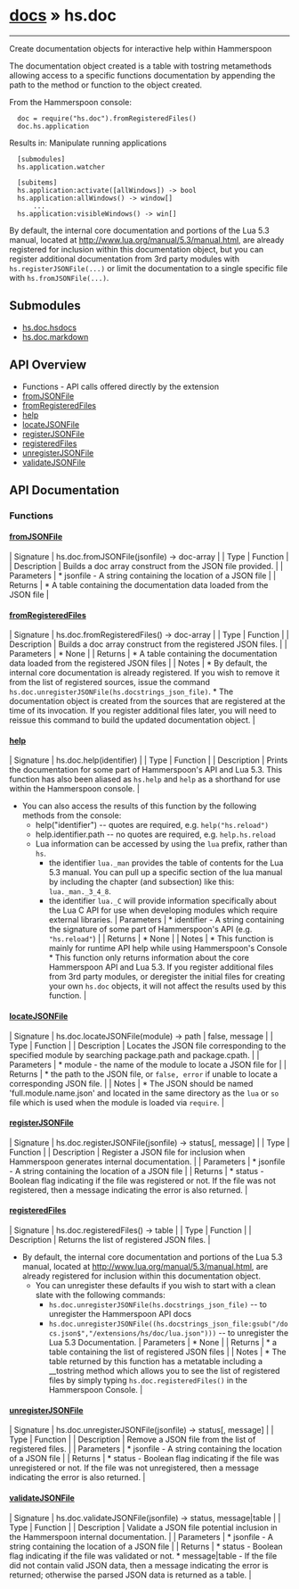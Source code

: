 # [docs](index.md) » hs.doc
---

Create documentation objects for interactive help within Hammerspoon

The documentation object created is a table with tostring metamethods allowing access to a specific functions documentation by appending the path to the method or function to the object created.

From the Hammerspoon console:

      doc = require("hs.doc").fromRegisteredFiles()
      doc.hs.application

Results in:
      Manipulate running applications

      [submodules]
      hs.application.watcher

      [subitems]
      hs.application:activate([allWindows]) -> bool
      hs.application:allWindows() -> window[]
          ...
      hs.application:visibleWindows() -> win[]

By default, the internal core documentation and portions of the Lua 5.3 manual, located at http://www.lua.org/manual/5.3/manual.html, are already registered for inclusion within this documentation object, but you can register additional documentation from 3rd party modules with `hs.registerJSONFile(...)` or limit the documentation to a single specific file with `hs.fromJSONFile(...)`.

## Submodules
 * [hs.doc.hsdocs](hs.doc.hsdocs.md)
 * [hs.doc.markdown](hs.doc.markdown.md)

## API Overview
* Functions - API calls offered directly by the extension
* [fromJSONFile](#fromJSONFile)
* [fromRegisteredFiles](#fromRegisteredFiles)
* [help](#help)
* [locateJSONFile](#locateJSONFile)
* [registerJSONFile](#registerJSONFile)
* [registeredFiles](#registeredFiles)
* [unregisterJSONFile](#unregisterJSONFile)
* [validateJSONFile](#validateJSONFile)

## API Documentation

### Functions

#### [fromJSONFile](#fromJSONFile)
| Signature   | hs.doc.fromJSONFile(jsonfile) -> doc-array  |
| Type        | Function |
| Description | Builds a doc array construct from the JSON file provided. |
| Parameters |  * jsonfile - A string containing the location of a JSON file | | Returns |  * A table containing the documentation data loaded from the JSON file | 
#### [fromRegisteredFiles](#fromRegisteredFiles)
| Signature   | hs.doc.fromRegisteredFiles() -> doc-array  |
| Type        | Function |
| Description | Builds a doc array construct from the registered JSON files. |
| Parameters |  * None | | Returns |  * A table containing the documentation data loaded from the registered JSON files | | Notes |  * By default, the internal core documentation is already registered.  If you wish to remove it from the list of registered sources, issue the command `hs.doc.unregisterJSONFile(hs.docstrings_json_file)`. * The documentation object is created from the sources that are registered at the time of its invocation. If you register additional files later, you will need to reissue this command to build the updated documentation object. | 
#### [help](#help)
| Signature   | hs.doc.help(identifier)  |
| Type        | Function |
| Description | Prints the documentation for some part of Hammerspoon's API and Lua 5.3.  This function has also been aliased as `hs.help` and `help` as a shorthand for use within the Hammerspoon console. |
   * You can also access the results of this function by the following methods from the console:
       * help("identifier") -- quotes are required, e.g. `help("hs.reload")`
       * help.identifier.path -- no quotes are required, e.g. `help.hs.reload`
     * Lua information can be accessed by using the `lua` prefix, rather than `hs`.
       * the identifier `lua._man` provides the table of contents for the Lua 5.3 manual.  You can pull up a specific section of the lua manual by including the chapter (and subsection) like this: `lua._man._3_4_8`.
       * the identifier `lua._C` will provide information specifically about the Lua C API for use when developing modules which require external libraries.
| Parameters |  * identifier - A string containing the signature of some part of Hammerspoon's API (e.g. `"hs.reload"`) | | Returns |  * None | | Notes |  * This function is mainly for runtime API help while using Hammerspoon's Console * This function only returns information about the core Hammerspoon API and Lua 5.3.  If you register additional files from 3rd party modules, or deregister the initial files for creating your own `hs.doc` objects, it will not affect the results used by this function. | 
#### [locateJSONFile](#locateJSONFile)
| Signature   | hs.doc.locateJSONFile(module) -> path | false, message  |
| Type        | Function |
| Description | Locates the JSON file corresponding to the specified module by searching package.path and package.cpath. |
| Parameters |  * module - the name of the module to locate a JSON file for | | Returns |  * the path to the JSON file, or `false, error` if unable to locate a corresponding JSON file. | | Notes |  * The JSON should be named 'full.module.name.json' and located in the same directory as the `lua` or `so` file which is used when the module is loaded via `require`. | 
#### [registerJSONFile](#registerJSONFile)
| Signature   | hs.doc.registerJSONFile(jsonfile) -> status[, message]  |
| Type        | Function |
| Description | Register a JSON file for inclusion when Hammerspoon generates internal documentation. |
| Parameters |  * jsonfile - A string containing the location of a JSON file | | Returns |  * status - Boolean flag indicating if the file was registered or not.  If the file was not registered, then a message indicating the error is also returned. | 
#### [registeredFiles](#registeredFiles)
| Signature   | hs.doc.registeredFiles() -> table  |
| Type        | Function |
| Description | Returns the list of registered JSON files. |
   * By default, the internal core documentation and portions of the Lua 5.3 manual, located at http://www.lua.org/manual/5.3/manual.html, are already registered for inclusion within this documentation object.
     * You can unregister these defaults if you wish to start with a clean slate with the following commands:
       * `hs.doc.unregisterJSONFile(hs.docstrings_json_file)` -- to unregister the Hammerspoon API docs
       * `hs.doc.unregisterJSONFile((hs.docstrings_json_file:gsub("/docs.json$","/extensions/hs/doc/lua.json")))` -- to unregister the Lua 5.3 Documentation.
| Parameters |  * None | | Returns |  * a table containing the list of registered JSON files | | Notes |  * The table returned by this function has a metatable including a __tostring method which allows you to see the list of registered files by simply typing `hs.doc.registeredFiles()` in the Hammerspoon Console. | 
#### [unregisterJSONFile](#unregisterJSONFile)
| Signature   | hs.doc.unregisterJSONFile(jsonfile) -> status[, message]  |
| Type        | Function |
| Description | Remove a JSON file from the list of registered files. |
| Parameters |  * jsonfile - A string containing the location of a JSON file | | Returns |  * status - Boolean flag indicating if the file was unregistered or not.  If the file was not unregistered, then a message indicating the error is also returned. | 
#### [validateJSONFile](#validateJSONFile)
| Signature   | hs.doc.validateJSONFile(jsonfile) -> status, message|table  |
| Type        | Function |
| Description | Validate a JSON file potential inclusion in the Hammerspoon internal documentation. |
| Parameters |  * jsonfile - A string containing the location of a JSON file | | Returns |  * status - Boolean flag indicating if the file was validated or not. * message|table - If the file did not contain valid JSON data, then a message indicating the error is returned; otherwise the parsed JSON data is returned as a table. | 
